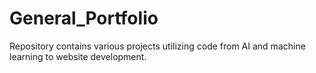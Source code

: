 # General_Portfolio

Repository contains various projects utilizing code from AI and machine learning to website development. 
